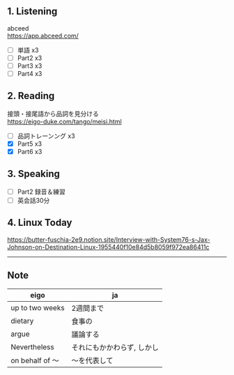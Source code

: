 ## 1. Listening
abceed  
https://app.abceed.com/

- [ ] 単語 x3
- [ ] Part2 x3
- [ ] Part3 x3
- [ ] Part4 x3

## 2. Reading
接頭・接尾語から品詞を見分ける  
https://eigo-duke.com/tango/meisi.html

- [ ] 品詞トレーンング x3
- [x] Part5 x3
- [x] Part6 x3

## 3. Speaking
- [ ] Part2 録音＆練習
- [ ] 英会話30分

## 4. Linux Today
https://butter-fuschia-2e9.notion.site/Interview-with-System76-s-Jax-Johnson-on-Destination-Linux-1955440f10e84d5b8059f972ea86411c

---

## Note
eigo | ja
-- | --
up to two weeks | 2週間まで
dietary | 食事の
argue | 議論する
Nevertheless | それにもかかわらず, しかし
on behalf of 〜 | 〜を代表して


